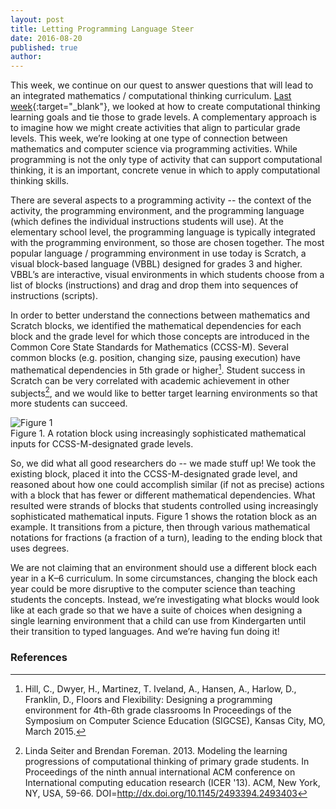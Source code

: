 ```yaml
---
layout: post
title: Letting Programming Language Steer
date: 2016-08-20
published: true
author: 
---
```


This week, we continue on our quest to answer questions that will lead to an integrated mathematics / computational thinking curriculum.  [Last week](http://blog.everydaycomputing.org/2016/08/04/three-approaches/){:target="_blank"}, we looked at how to create computational thinking learning goals and tie those to grade levels. A complementary approach  is to imagine how we might create activities that align to particular grade levels. This week, we’re looking at one type of connection between mathematics and computer science via programming activities. While programming is not the only type of activity that can support computational thinking, it is an important, concrete venue in which to apply computational thinking skills.

<!--excerpt-->

There are several aspects to a programming activity -- the context of the activity, the programming environment, and the programming language (which defines the individual instructions students will use). At the elementary school level, the programming language is typically integrated with the programming environment, so those are chosen together. The most popular language / programming environment in use today is Scratch, a visual block-based language (VBBL) designed for grades 3 and higher. VBBL’s are interactive, visual environments in which students choose from a list of blocks (instructions) and drag and drop them into sequences of instructions (scripts).

In order to better understand the connections between mathematics and Scratch blocks, we identified the mathematical dependencies for each block and the grade level for which those concepts are introduced in the Common Core State Standards for Mathematics (CCSS-M). Several common blocks (e.g. position, changing size, pausing execution) have mathematical dependencies in 5th grade or higher[^fn-hill-2015]. Student success in Scratch can be very correlated with academic achievement in other subjects[^fn-seiter-13], and we would like to better target learning environments so that more students can succeed.


![Figure 1](https://googledrive.com/host/0B3XzcKIiWyccNXdGbDVqNVZCTm8/images/BlogPost5-Image1.png)
<br/>Figure 1. A rotation block using increasingly sophisticated mathematical inputs for CCSS-M-designated grade levels.
<br/>

So, we did what all good researchers do -- we made stuff up! We took the existing block, placed it into the CCSS-M-designated grade level, and reasoned about how one could accomplish similar (if not as precise) actions with a block that has fewer or different mathematical dependencies. What resulted were strands of blocks that students controlled using increasingly sophisticated mathematical inputs. Figure 1 shows the rotation block as an example. It transitions from a picture, then through various mathematical notations for fractions (a fraction of a turn), leading to the ending block that uses degrees.

We are not claiming that an environment should use a different block each year in a K–6 curriculum. In some circumstances, changing the block each year could be more disruptive to the computer science than teaching students the concepts. Instead, we’re investigating what blocks would look like at each grade so that we have a suite of choices when designing a single learning environment that a child can use from Kindergarten until their transition to typed languages. And we’re having fun doing it!

### References ###

[^fn-hill-2015]:Hill, C., Dwyer, H., Martinez, T. Iveland, A., Hansen, A., Harlow, D., Franklin, D., Floors and Flexibility: Designing a programming environment for 4th-6th grade classrooms In Proceedings of the Symposium on Computer Science Education (SIGCSE), Kansas City, MO, March 2015.
		
[^fn-seiter-13]:Linda Seiter and Brendan Foreman. 2013. Modeling the learning progressions of computational thinking of primary grade students. In Proceedings of the ninth annual international ACM conference on International computing education research (ICER '13). ACM, New York, NY, USA, 59-66. DOI=http://dx.doi.org/10.1145/2493394.2493403
